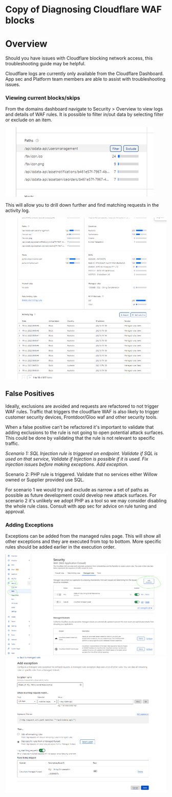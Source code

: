# Copy of Diagnosing Cloudflare WAF blocks

# Overview

Should you have issues with Cloudflare blocking network access, this
troubleshooting guide may be helpful.

Cloudflare logs are currently only available from the Cloudflare
Dashboard. App sec and Platform team members are able to assist with
troubleshooting issues.

### Viewing current blocks/skips

From the domains dashboard navigate to Security \> Overview to view logs
and details of WAF rules. It is possible to filter in/out data by
selecting filter or exclude on an item.

![](images/cfwaf1.png)

This will allow you to drill down further and find matching requests in
the activity log.

![](images/cfwaf2.png)

## False Positives

Ideally, exclusions are avoided and requests are refactored to not
trigger WAF rules. Traffic that triggers the cloudflare WAF is also
likely to trigger customer security devices, Frontdoor/Gloo waf and
other security tools.

When a false positive can’t be refactored it's important to validate
that adding exclusions to the rule is not going to open potential attack
surfaces. This could be done by validating that the rule is not relevant
to specific traffic.

*Scenario 1: SQL Injection rule is triggered on endpoint. Validate if
SQL is used on that service, Validate if Injection is possible if it is
used. Fix injection issues before making exceptions. Add exception.*

Scenario 2: PHP rule is triggered. Validate that no services either
Willow owned or Supplier provided use SQL.

For scenario 1 we would try and exclude as narrow a set of paths as
possible as future development could develop new attack surfaces. For
scenario 2 it's unlikely we adopt PHP as a tool so we may consider
disabling the whole rule class. Consult with app sec for advice on rule
tuning and approval.

### Adding Exceptions

Exceptions can be added from the managed rules page. This will show all
other exceptions and they are executed from top to bottom. More specific
rules should be added earlier in the execution order.

![](images/cfwaf3.png)
![](images/cfwaf4.png)
 